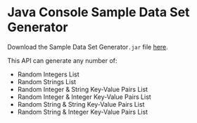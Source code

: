 # Java Console Sample Data Set Generator

Download the Sample Data Set Generator`.jar` file [here](https://github.com/VaibhavMojidra/Java-Console-Sample-Data-Set-Generator/blob/master/api%20Jar%20File/Vaibhav%20Mojidra%20Sample%20Data%20Set%20Generator.jar?raw=true).


This API can generate any number of:

* Random Integers List
* Random Strings List
* Random Integer & String Key-Value Pairs List
* Random Integer & Integer Key-Value Pairs List
* Random String & String Key-Value Pairs List
* Random String & Integer Key-Value Pairs List
